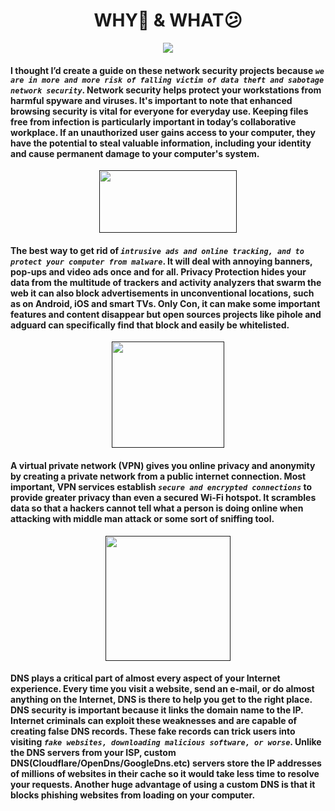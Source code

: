<h1 align="center">WHY🤔 & WHAT😕</h1>

<p align="center">
    <img src="https://i.imgur.com/s7IUrez.gif">
</p>

#### I thought I’d create a guide on these network security projects because _`we are in more and more risk of falling victim of data theft and sabotage network security`_. Network security helps protect your workstations from harmful spyware and viruses. It's important to note that enhanced browsing security is vital for everyone for everyday use. Keeping files free from infection is particularly important in today’s collaborative workplace. If an unauthorized user gains access to your computer, they have the potential to steal valuable information, including your identity and cause permanent damage to your computer's system.

<p align="center">
<a href=""><img src="https://i.imgur.com/01ol0ny.png" width=220px height=100px></a>

#### The best way to get rid of _`intrusive ads and online tracking, and to protect your computer from malware`_. It will deal with annoying banners, pop-ups and video ads once and for all. Privacy Protection hides your data from the multitude of trackers and activity analyzers that swarm the web it can also block advertisements in unconventional locations, such as on Android, iOS and smart TVs. Only Con, it can make some important features and content disappear but open sources projects like pihole and adguard can specifically find that block and easily be whitelisted.

<p align="center">
<a href=""><img src="https://i.imgur.com/IhwYky1.png" width=180px height=170px></a>

#### A virtual private network (VPN) gives you online privacy and anonymity by creating a private network from a public internet connection. Most important, VPN services establish _`secure and encrypted connections`_ to provide greater privacy than even a secured Wi-Fi hotspot. It scrambles data so that a hackers cannot tell what a person is doing online when attacking with middle man attack or some sort of sniffing tool.

<p align="center">
<a href=""><img src="https://i.imgur.com/vIdOSTJ.png" width=200px height=200px></a>

#### DNS plays a critical part of almost every aspect of your Internet experience. Every time you visit a website, send an e-mail, or do almost anything on the Internet, DNS is there to help you get to the right place. DNS security is important because it links the domain name to the IP. Internet criminals can exploit these weaknesses and are capable of creating false DNS records. These fake records can trick users into visiting _`fake websites, downloading malicious software, or worse`_. Unlike the DNS servers from your  ISP, custom DNS(Cloudflare/OpenDns/GoogleDns.etc) servers store the IP addresses of millions of websites in their cache so it would take less time to resolve your requests. Another huge advantage of using a custom DNS is that it blocks phishing websites from loading on your computer.
